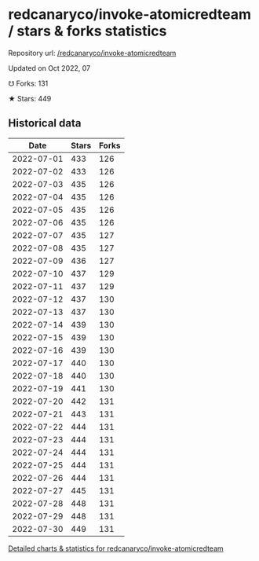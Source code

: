 # redcanaryco/invoke-atomicredteam / stars & forks statistics

Repository url: [/redcanaryco/invoke-atomicredteam](https://github.com/redcanaryco/invoke-atomicredteam)

Updated on Oct 2022, 07

☋ Forks: 131

★ Stars: 449

## Historical data
| Date | Stars | Forks |
|------|-------|-------|
| 2022-07-01 | 433 | 126 | 
| 2022-07-02 | 433 | 126 | 
| 2022-07-03 | 435 | 126 | 
| 2022-07-04 | 435 | 126 | 
| 2022-07-05 | 435 | 126 | 
| 2022-07-06 | 435 | 126 | 
| 2022-07-07 | 435 | 127 | 
| 2022-07-08 | 435 | 127 | 
| 2022-07-09 | 436 | 127 | 
| 2022-07-10 | 437 | 129 | 
| 2022-07-11 | 437 | 129 | 
| 2022-07-12 | 437 | 130 | 
| 2022-07-13 | 437 | 130 | 
| 2022-07-14 | 439 | 130 | 
| 2022-07-15 | 439 | 130 | 
| 2022-07-16 | 439 | 130 | 
| 2022-07-17 | 440 | 130 | 
| 2022-07-18 | 440 | 130 | 
| 2022-07-19 | 441 | 130 | 
| 2022-07-20 | 442 | 131 | 
| 2022-07-21 | 443 | 131 | 
| 2022-07-22 | 444 | 131 | 
| 2022-07-23 | 444 | 131 | 
| 2022-07-24 | 444 | 131 | 
| 2022-07-25 | 444 | 131 | 
| 2022-07-26 | 444 | 131 | 
| 2022-07-27 | 445 | 131 | 
| 2022-07-28 | 448 | 131 | 
| 2022-07-29 | 448 | 131 | 
| 2022-07-30 | 449 | 131 | 


[Detailed charts & statistics for redcanaryco/invoke-atomicredteam](https://reviewgithub.com/rep/redcanaryco/invoke-atomicredteam)
